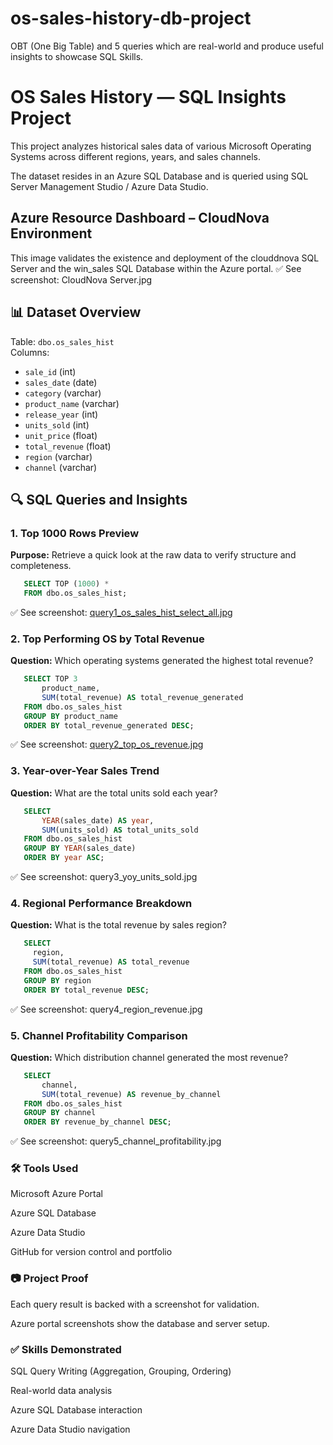 # os-sales-history-db-project
OBT (One Big Table) and 5 queries which are real-world and produce useful insights to showcase SQL Skills.

# OS Sales History — SQL Insights Project

This project analyzes historical sales data of various Microsoft Operating Systems across different regions, years, and sales channels. 

The dataset resides in an Azure SQL Database and is queried using SQL Server Management Studio / Azure Data Studio.

## Azure Resource Dashboard – CloudNova Environment

This image validates the existence and deployment of the clouddnova SQL Server and the win_sales SQL Database within the Azure portal.
✅ See screenshot: CloudNova Server.jpg


## 📊 Dataset Overview

Table: `dbo.os_sales_hist`  
Columns:
- `sale_id` (int)
- `sales_date` (date)
- `category` (varchar)
- `product_name` (varchar)
- `release_year` (int)
- `units_sold` (int)
- `unit_price` (float)
- `total_revenue` (float)
- `region` (varchar)
- `channel` (varchar)


## 🔍 SQL Queries and Insights

### 1. Top 1000 Rows Preview
**Purpose:** Retrieve a quick look at the raw data to verify structure and completeness.
```sql
   SELECT TOP (1000) *
   FROM dbo.os_sales_hist;
```
✅ See screenshot: [query1_os_sales_hist_select_all.jpg](https://raw.githubusercontent.com/jose3vazquez/OS-Sales-History-DB-Project/main/IMAGES/query1_os_sales_hist_select_all.jpg)

### 2. Top Performing OS by Total Revenue
**Question:** Which operating systems generated the highest total revenue?
 ```sql
    SELECT TOP 3 
        product_name, 
        SUM(total_revenue) AS total_revenue_generated
    FROM dbo.os_sales_hist
    GROUP BY product_name
    ORDER BY total_revenue_generated DESC;
```

✅ See screenshot: [query2_top_os_revenue.jpg](https://raw.githubusercontent.com/jose3vazquez/OS-Sales-History-DB-Project/main/IMAGES/query2_top_os_revenue.jpg)

### 3. Year-over-Year Sales Trend
**Question:** What are the total units sold each year?
```sql
   SELECT 
       YEAR(sales_date) AS year,
       SUM(units_sold) AS total_units_sold
   FROM dbo.os_sales_hist
   GROUP BY YEAR(sales_date)
   ORDER BY year ASC;
```
✅ See screenshot: query3_yoy_units_sold.jpg

### 4. Regional Performance Breakdown
**Question:** What is the total revenue by sales region?
```sql
   SELECT 
     region,
     SUM(total_revenue) AS total_revenue
   FROM dbo.os_sales_hist
   GROUP BY region
   ORDER BY total_revenue DESC;
```
✅ See screenshot: query4_region_revenue.jpg

### 5. Channel Profitability Comparison
**Question:** Which distribution channel generated the most revenue?
```sql
   SELECT 
       channel,
       SUM(total_revenue) AS revenue_by_channel
   FROM dbo.os_sales_hist
   GROUP BY channel
   ORDER BY revenue_by_channel DESC;
   ```
✅ See screenshot: query5_channel_profitability.jpg


### 🛠️ Tools Used

Microsoft Azure Portal

Azure SQL Database

Azure Data Studio

GitHub for version control and portfolio

### 📷 Project Proof

Each query result is backed with a screenshot for validation.

Azure portal screenshots show the database and server setup.

### ✅ Skills Demonstrated

SQL Query Writing (Aggregation, Grouping, Ordering)

Real-world data analysis

Azure SQL Database interaction

Azure Data Studio navigation



